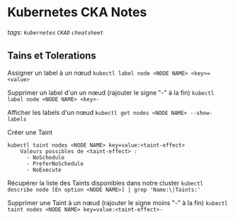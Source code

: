# Kubernetes CKA Notes
###### tags: `kubernetes` `CKAD` `cheatsheet`
## Tains et Tolerations

Assigner un label à un nœud
`kubectl label node <NODE NAME> <key>=<value>`

Supprimer un label d'un un nœud (rajouter le signe "-" à la fin)
`kubectl label node <NODE NAME> <key>-`

Afficher les labels d'un nœud 
`kubectl get nodes <NODE NAME> --show-labels`

Créer une Taint
```
kubectl taint nodes <NODE NAME> key=value:<taint-effect>
    Valeurs possibles de <taint-effect> : 
      - NoSchedule
      - PreferNoSchedule
      - NoExecute
```

Récupérer la liste des Taints disponibles dans notre cluster
`kubectl describe node [En option <NODE NAME>] | grep 'Name:\|Taints:'`

Supprimer une Taint à un nœud (rajouter le signe moins "-" à la fin)
`kubectl taint nodes <NODE NAME> key=value:<taint-effect>-`